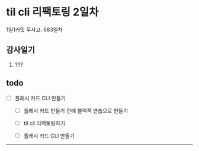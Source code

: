 # til cli 리팩토링 2일차

1일1커밋 무사고: 683일차

## 감사일기

1. ???

## todo

- [ ] 플래시 카드 CLI 만들기
  - [ ] 플레시 카드 만들기 전에 블랙잭 연습으로 만들기
  - [ ] til cli 리팩토링하기
  - [ ] 플래시 카드 CLI 만들기


---



